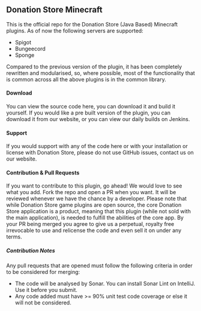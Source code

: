 ## Donation Store Minecraft
This is the official repo for the Donation Store (Java Based) Minecraft plugins. As of now the following servers are
supported:

- Spigot
- Bungeecord
- Sponge

Compared to the previous version of the plugin, it has been completely rewritten and modularised, so, where possible,
most of the functionality that is common across all the above plugins is in the common library.

#### Download
You can view the source code here, you can download it and build it yourself. If you would like a pre built version of
the plugin, you can download it from our website, or you can view our daily builds on Jenkins.

#### Support
If you would support with any of the code here or with your installation or license with Donation Store, please do not
use GitHub issues, contact us on our website.

#### Contribution & Pull Requests
If you want to contribute to this plugin, go ahead! We would love to see what you add. Fork the repo and open a PR
when you want. It will be reviewed whenever we have the chance by a developer. Please note that while Donation Store game
plugins are open source, the core Donation Store application is a product, meaning that this plugin (while not sold with the
main application), is needed to fulfill the abilities of the core app. By your PR being merged you agree to give us a
perpetual, royalty free irrevocable to use and relicense the code and even sell it on under any terms. 

##### Contribution Notes
Any pull requests that are opened must follow the following criteria in order to be considered for merging:

- The code will be analysed by Sonar. You can install Sonar Lint on IntelliJ. Use it before you submit.
- Any code added must have >= 90% unit test code coverage or else it will not be considered.
 